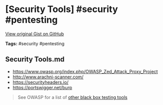 # [Security Tools] #security #pentesting

[View original Gist on GitHub](https://gist.github.com/Integralist/8a3cce24fe7a5794eafd445a33b0e03f)

**Tags:** #security #pentesting

## Security Tools.md

- https://www.owasp.org/index.php/OWASP_Zed_Attack_Proxy_Project
- http://www.arachni-scanner.com/
- https://securityheaders.io/
- https://portswigger.net/burp

> See OWASP for a list of [other black box testing tools](https://www.owasp.org/index.php/Appendix_A:_Testing_Tools)

